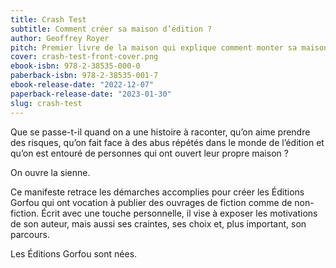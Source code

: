 ```yaml
---
title: Crash Test
subtitle: Comment créer sa maison d’édition ?
author: Geoffrey Royer
pitch: Premier livre de la maison qui explique comment monter sa maison d’édition.
cover: crash-test-front-cover.png
ebook-isbn: 978-2-38535-000-0
paberback-isbn: 978-2-38535-001-7
ebook-release-date: "2022-12-07"
paperback-release-date: "2023-01-30"
slug: crash-test
---
```

Que se passe-t-il quand on a une histoire à raconter, qu’on aime prendre des risques, qu’on fait face à des abus répétés dans le monde de l’édition et qu’on est entouré de personnes qui ont ouvert leur propre maison ?

On ouvre la sienne.

Ce manifeste retrace les démarches accomplies pour créer les Éditions Gorfou qui ont vocation à publier des ouvrages de fiction comme de non-fiction. Écrit avec une touche personnelle, il vise à exposer les motivations de son auteur, mais aussi ses craintes, ses choix et, plus important, son parcours.

Les Éditions Gorfou sont nées.